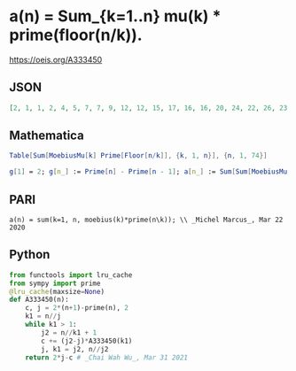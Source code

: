 # a\(n\) \= Sum\_\{k\=1\.\.n\} mu\(k\) \* prime\(floor\(n/k\)\)\.
https://oeis.org/A333450
## JSON
```JSON
[2, 1, 1, 2, 4, 5, 7, 7, 9, 12, 12, 15, 17, 16, 16, 20, 24, 22, 26, 23, 21, 26, 28, 28, 32, 33, 31, 32, 32, 29, 41, 39, 43, 40, 44, 40, 44, 45, 45, 47, 51, 52, 60, 55, 53, 52, 62, 64, 64, 56, 54, 55, 55, 65, 67, 69, 69, 70, 74, 73, 73, 70, 80, 80, 76, 69, 81, 84, 90, 81, 83, 87, 93, 94]
```
## Mathematica
```Mathematica
Table[Sum[MoebiusMu[k] Prime[Floor[n/k]], {k, 1, n}], {n, 1, 74}]
```
```Mathematica
g[1] = 2; g[n_] := Prime[n] - Prime[n - 1]; a[n_] := Sum[Sum[MoebiusMu[k/d] g[d], {d, Divisors[k]}], {k, 1, n}]; Table[a[n], {n, 1, 74}]
```
## PARI
```PARI
a(n) = sum(k=1, n, moebius(k)*prime(n\k)); \\ _Michel Marcus_, Mar 22 2020
```
## Python
```Python
from functools import lru_cache
from sympy import prime
@lru_cache(maxsize=None)
def A333450(n):
    c, j = 2*(n+1)-prime(n), 2
    k1 = n//j
    while k1 > 1:
        j2 = n//k1 + 1
        c += (j2-j)*A333450(k1)
        j, k1 = j2, n//j2
    return 2*j-c # _Chai Wah Wu_, Mar 31 2021
```
